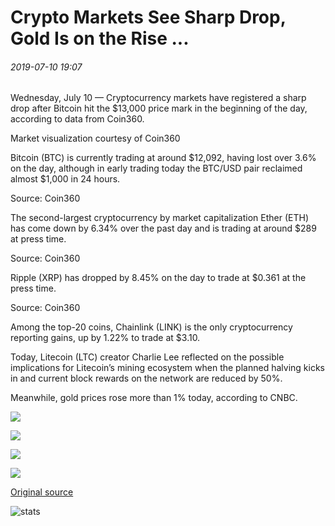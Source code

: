 # Crypto Markets See Sharp Drop, Gold Is on the Rise ...

###### 2019-07-10 19:07

Wednesday, July 10 — Cryptocurrency markets have registered a sharp drop after Bitcoin hit the $13,000 price mark in the beginning of the day, according to data from Coin360.

Market visualization courtesy of Coin360

Bitcoin (BTC) is currently trading at around $12,092, having lost over 3.6% on the day, although in early trading today the BTC/USD pair reclaimed almost $1,000 in 24 hours.

Source: Coin360

The second-largest cryptocurrency by market capitalization Ether (ETH) has come down by 6.34% over the past day and is trading at around $289 at press time.

Source: Coin360

Ripple (XRP) has dropped by 8.45% on the day to trade at $0.361 at the press time.

Source: Coin360

Among the top-20 coins, Chainlink (LINK) is the only cryptocurrency reporting gains, up by 1.22% to trade at $3.10.

Today, Litecoin (LTC) creator Charlie Lee reflected on the possible implications for Litecoin’s mining ecosystem when the planned halving kicks in and current block rewards on the network are reduced by 50%.

Meanwhile, gold prices rose more than 1% today, according to CNBC.

![](https://s3.cointelegraph.com/storage/uploads/view/b0b1755db0315bd4d8e208838505cbd5.png)

![](https://s3.cointelegraph.com/storage/uploads/view/bd44840c7507f2fc1c88e6e9b9f412b5.jpeg)

![](https://s3.cointelegraph.com/storage/uploads/view/072dafa2dca4e2b7d836af638c2e816c.jpeg)

![](https://s3.cointelegraph.com/storage/uploads/view/458003343693aa45573a76989b860b3b.jpeg)

[Original source](https://cointelegraph.com/news/crypto-markets-see-sharp-drop-gold-is-on-the-rise)

![stats](https://c.statcounter.com/11760860/0/a89fa40b/1/ "stats")